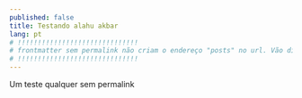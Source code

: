 ```yaml
---
published: false
title: Testando alahu akbar
lang: pt
# !!!!!!!!!!!!!!!!!!!!!!!!!!!!!!
# frontmatter sem permalink não criam o endereço "posts" no url. Vão direto para categorias
# !!!!!!!!!!!!!!!!!!!!!!!!!!!!!!
---
```


Um teste qualquer sem permalink
